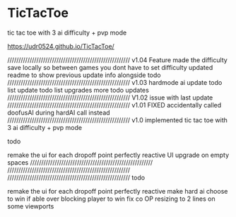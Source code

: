 # TicTacToe
tic tac toe with 3 ai difficulty + pvp mode

https://udr0524.github.io/TicTacToe/

///////////////////////////////////////////////////////
v1.04
Feature
made the difficulty save locally so between games you dont have to set difficulty
updated readme to show previous update info alongside todo
///////////////////////////////////////////////////////
v1.03
hardmode ai update
todo list update
todo list upgrades
more todo updates
///////////////////////////////////////////////////////
V1.02
issue with last update
///////////////////////////////////////////////////////
v1.01
FIXED accidentally called doofusAI during hardAI call instead
///////////////////////////////////////////////////////
v1.0
implemented tic tac toe with 3 ai difficulty + pvp mode

todo

remake the ui for each dropoff point perfectly reactive
UI upgrade on empty spaces
///////////////////////////////////////////////////////
///////////////////////////////////////////////////////
///////////////////////////////////////////////////////
todo

remake the ui for each dropoff point perfectly reactive
make hard ai choose to win if able over blocking player to win
fix  co OP    resizing to 2 lines on some viewports

